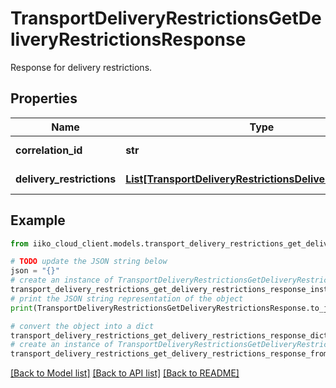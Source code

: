 # TransportDeliveryRestrictionsGetDeliveryRestrictionsResponse

Response for delivery restrictions.

## Properties

Name | Type | Description | Notes
------------ | ------------- | ------------- | -------------
**correlation_id** | **str** | Operation ID. | 
**delivery_restrictions** | [**List[TransportDeliveryRestrictionsDeliveryRestrictions]**](TransportDeliveryRestrictionsDeliveryRestrictions.md) | Delivery restrictions. | 

## Example

```python
from iiko_cloud_client.models.transport_delivery_restrictions_get_delivery_restrictions_response import TransportDeliveryRestrictionsGetDeliveryRestrictionsResponse

# TODO update the JSON string below
json = "{}"
# create an instance of TransportDeliveryRestrictionsGetDeliveryRestrictionsResponse from a JSON string
transport_delivery_restrictions_get_delivery_restrictions_response_instance = TransportDeliveryRestrictionsGetDeliveryRestrictionsResponse.from_json(json)
# print the JSON string representation of the object
print(TransportDeliveryRestrictionsGetDeliveryRestrictionsResponse.to_json())

# convert the object into a dict
transport_delivery_restrictions_get_delivery_restrictions_response_dict = transport_delivery_restrictions_get_delivery_restrictions_response_instance.to_dict()
# create an instance of TransportDeliveryRestrictionsGetDeliveryRestrictionsResponse from a dict
transport_delivery_restrictions_get_delivery_restrictions_response_from_dict = TransportDeliveryRestrictionsGetDeliveryRestrictionsResponse.from_dict(transport_delivery_restrictions_get_delivery_restrictions_response_dict)
```
[[Back to Model list]](../README.md#documentation-for-models) [[Back to API list]](../README.md#documentation-for-api-endpoints) [[Back to README]](../README.md)


